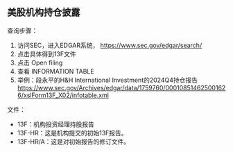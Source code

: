 

## 美股机构持仓披露

查询步骤：

1. 访问SEC，进入EDGAR系统， https://www.sec.gov/edgar/search/
2. 点击具体得到13F文件
3. 点击 Open filing
4. 查看 INFORMATION TABLE
5. 举例：段永平的H&H International Investment的2024Q4持仓报告 https://www.sec.gov/Archives/edgar/data/1759760/000108514625001626/xslForm13F_X02/infotable.xml

文件：

- 13F：机构投资经理持股报告
- 13F-HR：这是机构提交的初始13F报告。
- 13F-HR/A：这是对初始报告的修订文件。

